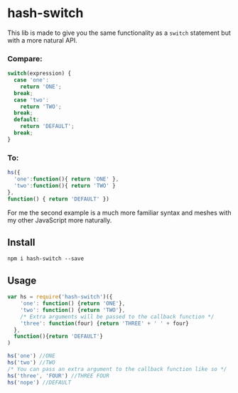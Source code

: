# hash-switch
This lib is made to give you the same functionality as a `switch` statement but with a more natural API.

### Compare:
```js
switch(expression) {
  case 'one':
    return 'ONE';
  break;
  case 'two':
    return 'TWO';
  break;
  default:
    return 'DEFAULT';
  break;
}
```

### To:
```js
hs({
  'one':function(){ return 'ONE' },
  'two':function(){ return 'TWO' }
},
function() { return 'DEFAULT' })
```
For me the second example is a much more familiar syntax and meshes with my other JavaScript more naturally.

## Install
`npm i hash-switch --save`

## Usage
```js
var hs = require('hash-switch')({
    'one': function() {return 'ONE'},
    'two': function() {return 'TWO'},
    /* Extra arguments will be passed to the callback function */
    'three': function(four) {return 'THREE' + ' ' + four}
  },
  function(){return 'DEFAULT'}
)

hs('one') //ONE
hs('two') //TWO
/* You can pass an extra argument to the callback function like so */
hs('three', 'FOUR') //THREE FOUR
hs('nope') //DEFAULT
```
